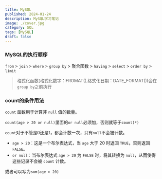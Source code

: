 ```yaml
---
title: MySQL
published: 2024-01-24
description: MySQL学习笔记
image: ./cover.jpg
category: SQL
tags: [MySQL]
draft: false
---
```


### MySQL的执行顺序

`from` > `join` > `where` > `group by` > 聚合函数 > `having` > `select` > `order by` > `limit`

> 格式化函数(格式化数字：FROMAT(),格式化日期：DATE_FORMAT())会在`group by`之前执行

### count的条件用法

`count` 函数用于计算非 `null` 值的数量。

`count(age > 20 or null)`里面的`or null`必须加，否则就等于`count(*)`

`count`对于不管是0还是1，都会计数一次，只有`null`不会被计数。

- `age > 20`：这是一个布尔表达式，当 `age` 大于 20 时返回 `TRUE`，否则返回 `FALSE`。
- `or null`：当布尔表达式 `age > 20` 为 `FALSE` 时，将其转换为 `null`，从而使得这些记录不会被 `count` 计数。

或者可以写为`sum(age > 20)`
